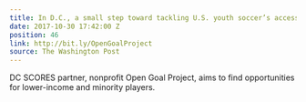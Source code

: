 ```yaml
---
title: In D.C., a small step toward tackling U.S. youth soccer’s accessibility problem
date: 2017-10-30 17:42:00 Z
position: 46
link: http://bit.ly/OpenGoalProject
source: The Washington Post
---
```


DC SCORES partner, nonprofit Open Goal Project, aims to find opportunities for lower-income and minority players.